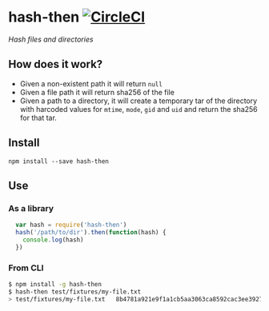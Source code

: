 
# hash-then [![CircleCI](https://circleci.com/gh/alantrrs/hash-then.svg?style=svg)](https://circleci.com/gh/alantrrs/hash-then)

_Hash files and directories_

## How does it work?
- Given a non-existent path it will return ``null``
- Given a file path it will return sha256 of the file
- Given a path to a directory, it will create a temporary tar
of the directory with harcoded values for ``mtime``, ``mode``, ``gid`` and ``uid`` and return
the sha256 for that tar.

## Install
```
npm install --save hash-then
```

## Use
### As a library
```js
  var hash = require('hash-then')
  hash('/path/to/dir').then(function(hash) {
    console.log(hash)
  })
```

### From CLI
```bash
$ npm install -g hash-then
$ hash-then test/fixtures/my-file.txt 
> test/fixtures/my-file.txt   8b4781a921e9f1a1cb5aa3063ca8592cac3ee39276d8e8212b336b6e73999798
```

